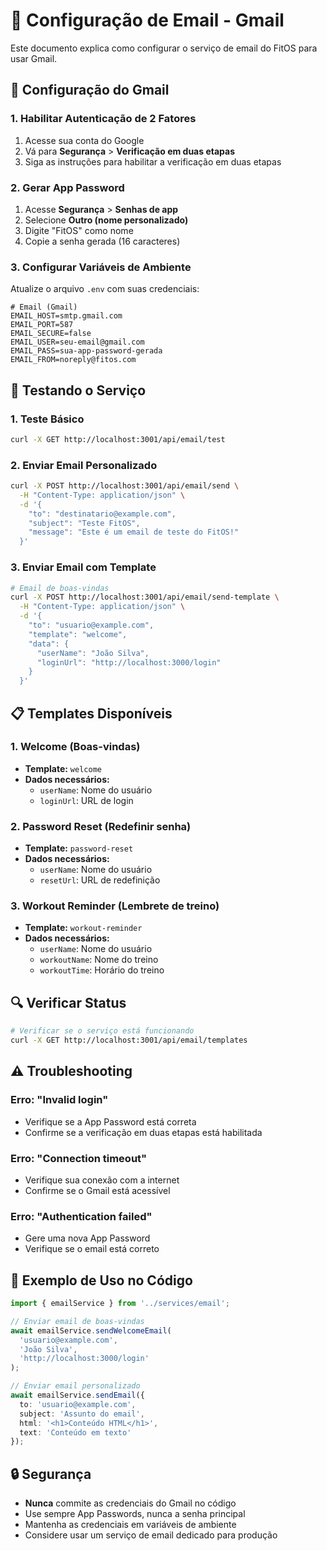 # 📧 Configuração de Email - Gmail

Este documento explica como configurar o serviço de email do FitOS para usar Gmail.

## 🔧 Configuração do Gmail

### 1. Habilitar Autenticação de 2 Fatores

1. Acesse sua conta do Google
2. Vá para **Segurança** > **Verificação em duas etapas**
3. Siga as instruções para habilitar a verificação em duas etapas

### 2. Gerar App Password

1. Acesse **Segurança** > **Senhas de app**
2. Selecione **Outro (nome personalizado)**
3. Digite "FitOS" como nome
4. Copie a senha gerada (16 caracteres)

### 3. Configurar Variáveis de Ambiente

Atualize o arquivo `.env` com suas credenciais:

```env
# Email (Gmail)
EMAIL_HOST=smtp.gmail.com
EMAIL_PORT=587
EMAIL_SECURE=false
EMAIL_USER=seu-email@gmail.com
EMAIL_PASS=sua-app-password-gerada
EMAIL_FROM=noreply@fitos.com
```

## 🚀 Testando o Serviço

### 1. Teste Básico

```bash
curl -X GET http://localhost:3001/api/email/test
```

### 2. Enviar Email Personalizado

```bash
curl -X POST http://localhost:3001/api/email/send \
  -H "Content-Type: application/json" \
  -d '{
    "to": "destinatario@example.com",
    "subject": "Teste FitOS",
    "message": "Este é um email de teste do FitOS!"
  }'
```

### 3. Enviar Email com Template

```bash
# Email de boas-vindas
curl -X POST http://localhost:3001/api/email/send-template \
  -H "Content-Type: application/json" \
  -d '{
    "to": "usuario@example.com",
    "template": "welcome",
    "data": {
      "userName": "João Silva",
      "loginUrl": "http://localhost:3000/login"
    }
  }'
```

## 📋 Templates Disponíveis

### 1. Welcome (Boas-vindas)
- **Template:** `welcome`
- **Dados necessários:**
  - `userName`: Nome do usuário
  - `loginUrl`: URL de login

### 2. Password Reset (Redefinir senha)
- **Template:** `password-reset`
- **Dados necessários:**
  - `userName`: Nome do usuário
  - `resetUrl`: URL de redefinição

### 3. Workout Reminder (Lembrete de treino)
- **Template:** `workout-reminder`
- **Dados necessários:**
  - `userName`: Nome do usuário
  - `workoutName`: Nome do treino
  - `workoutTime`: Horário do treino

## 🔍 Verificar Status

```bash
# Verificar se o serviço está funcionando
curl -X GET http://localhost:3001/api/email/templates
```

## ⚠️ Troubleshooting

### Erro: "Invalid login"
- Verifique se a App Password está correta
- Confirme se a verificação em duas etapas está habilitada

### Erro: "Connection timeout"
- Verifique sua conexão com a internet
- Confirme se o Gmail está acessível

### Erro: "Authentication failed"
- Gere uma nova App Password
- Verifique se o email está correto

## 📝 Exemplo de Uso no Código

```typescript
import { emailService } from '../services/email';

// Enviar email de boas-vindas
await emailService.sendWelcomeEmail(
  'usuario@example.com',
  'João Silva',
  'http://localhost:3000/login'
);

// Enviar email personalizado
await emailService.sendEmail({
  to: 'usuario@example.com',
  subject: 'Assunto do email',
  html: '<h1>Conteúdo HTML</h1>',
  text: 'Conteúdo em texto'
});
```

## 🔒 Segurança

- **Nunca** commite as credenciais do Gmail no código
- Use sempre App Passwords, nunca a senha principal
- Mantenha as credenciais em variáveis de ambiente
- Considere usar um serviço de email dedicado para produção
